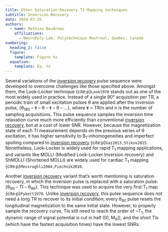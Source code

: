 ```yaml
---
title: Other Saturation-Recovery T1 Mapping techniques
subtitle: Inversion Recovery
date: 2024-07-25
authors:
  - name: Mathieu Boudreau
    affiliations:
      - NeuroPoly Lab, Polytechnique Montreal, Quebec, Canada
numbering:
  heading_2: false
  figure:
    template: Figure %s
  equation:
    template: Eq. %s
---
```


Several variations of the [inversion recovery](wiki:Inversion_recovery) pulse sequence were developed to overcome challenges like those specified above. Amongst them, the Look-Locker technique {cite:p}`Look1970` stands out as one of the most widely used in practice. Instead of a single 90° acquisition per TR, a periodic train of small excitation pulses θ are applied after the inversion pulse, {θ<sub>180</sub> – 𝛕 – θ – 𝛕 – θ – ...}, where  𝛕 = TR/n and n is the number of sampling acquisitions. This pulse sequence samples the inversion time relaxation curve much more efficiently than conventional [inversion recovery](wiki:Inversion_recovery), but at a cost of lower SNR. However, because the magnetization state of each TI measurement depends on the previous series of θ excitation, it has higher sensitivity to B<sub>1</sub>-inhomogeneities and imperfect spoiling compared to [inversion recovery](wiki:Inversion_recovery) {cite:p}`Gai2013,Stikov2015`. Nonetheless, Look-Locker is widely used for rapid T<sub>1</sub> mapping applications, and variants like MOLLI (Modified Look-Locker Inversion recovery) and ShMOLLI (Shortened MOLLI) are widely used for cardiac T<sub>1</sub> mapping {cite:p}`Messroghli2004,Piechnik2010`.

Another [inversion recovery](wiki:Inversion_recovery) variant that’s worth mentioning is saturation recovery, in which the inversion pulse is replaced with a saturation pulse: {θ<sub>90</sub> – TI – θ<sub>90</sub>}. This technique was used to acquire the very first T<sub>1</sub> map {cite:p}`Pykett1978`. Unlike [inversion recovery](wiki:Inversion_recovery), this pulse sequence does not need a long TR to recover to its initial condition; every θ<sub>90</sub> pulse resets the longitudinal magnetization to the same initial state. However, to properly sample the recovery curve, TIs still need to reach the order of ~T<sub>1</sub>, the dynamic range of signal potential is cut in half ([0, M<sub>0</sub>]), and the short TIs (which have the fastest acquisition times) have the lowest SNRs.